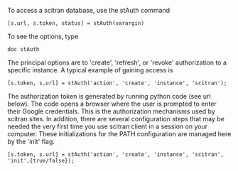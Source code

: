 To access a scitran database, use the stAuth command

    [s.url, s.token, status] = stAuth(varargin)

To see the options, type

    doc stAuth

The principal options are to 'create', 'refresh', or 'revoke' authorization to a specific instance.  A typical example of gaining access is

    [s.token, s.url] = stAuth('action', 'create', 'instance', 'scitran');

The authorization token is generated by running python code (see url below). The code opens a browser where the user is prompted to enter their Google credentials.  This is the authorization mechanisms used by scitran sites. In addition, there are several configuration steps that may be needed the very first time you use scitran client in a session on your computer.  These initializations for the PATH configuration are managed here by the 'init' flag. 

    [s.token, s.url] = stAuth('action', 'create', 'instance', 'scitran', 'init',{true/false});


